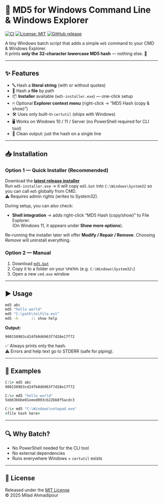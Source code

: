 # 🔑 MD5 for Windows Command Line & Windows Explorer

[![CI](https://github.com/xcodz/md5-bat/actions/workflows/ci.yml/badge.svg)](https://github.com/xcodz/md5-bat/actions)
[![License: MIT](https://img.shields.io/badge/License-MIT-blue.svg)](./LICENSE)
[![GitHub release](https://img.shields.io/github/v/release/xcodz/md5-bat.svg)](https://github.com/xcodz/md5-bat/releases)

A tiny Windows batch script that adds a simple `md5` command to your CMD & Windows Explorer.  
It prints **only the 32-character lowercase MD5 hash** — nothing else. 🎯

---

## ✨ Features
- 🔤 Hash a **literal string** (with or without quotes)
- 📂 Hash a **file** by path
- 📦 **Installer** available (`md5-installer.exe`) — one-click setup
- 🖱 Optional **Explorer context menu** (right-click → “MD5 Hash (copy & show)”)
- 🛠 Uses only built-in `certutil` (ships with Windows)
- 🖥 Works on Windows 10 / 11 / Server (no PowerShell required for CLI tool)
- 🧹 Clean output: just the hash on a single line

---

## 📥 Installation

### Option 1 — Quick Installer (Recommended)
Download the [**latest release installer**](https://github.com/xcodz/md5-bat/releases)  
Run `md5-installer.exe` → it will copy `md5.bat` into `C:\Windows\System32` so you can call `md5` globally from CMD.  
⚠️ Requires admin rights (writes to System32).  

During setup, you can also check:  
- **Shell integration** → adds right-click “MD5 Hash (copy/show)” to File Explorer.  
  (On Windows 11, it appears under **Show more options**).  

Re-running the installer later will offer **Modify / Repair / Remove**. Choosing *Remove* will uninstall everything.

### Option 2 — Manual
1. Download [`md5.bat`](./md5.bat)  
2. Copy it to a folder on your `%PATH%` (e.g. `C:\Windows\System32\`)  
3. Open a new `cmd.exe` window

---

## ▶️ Usage
```bat
md5 abc
md5 "hello world"
md5 "C:\path\to\file.ext"
md5 -h      :: show help
```

**Output:**
```
900150983cd24fb0d6963f7d28e17f72
```

✅ Always prints only the hash.  
⚠️ Errors and help text go to STDERR (safe for piping).

---

## 🧪 Examples
```bat
C:\> md5 abc
900150983cd24fb0d6963f7d28e17f72

C:\> md5 "hello world"
5eb63bbbe01eeed093cb22bb8f5acdc3

C:\> md5 "C:\Windows\notepad.exe"
<file hash here>
```

---

## 🔍 Why Batch?
- No PowerShell needed for the CLI tool  
- No external dependencies  
- Runs everywhere Windows + `certutil` exists  

---

## 📜 License
Released under the [MIT License](./LICENSE)  
© 2025 Milad Ahmadipour
